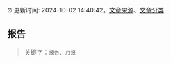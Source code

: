 :alarm_clock: 更新时间: 2024-10-02 14:40:42。[文章来源](/README.md)、[文章分类](/TAGS.md)

## 报告


> 关键字：`报告`、`月报`



